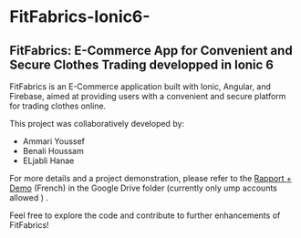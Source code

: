 # FitFabrics-Ionic6-
<h2>FitFabrics: E-Commerce App for Convenient and Secure Clothes Trading developped in Ionic 6</h2>

<p>FitFabrics is an E-Commerce application built with Ionic, Angular, and Firebase, aimed at providing users with a convenient and secure platform for trading clothes online.</p>

<p>This project was collaboratively developed by:</p>

<ul>
  <li>Ammari Youssef</li>
  <li>Benali Houssam</li>
  <li>ELjabli Hanae</li>
</ul>

<p>For more details and a project demonstration, please refer to the <a href="https://drive.google.com/drive/folders/1jno7oegXiC-j2LzEKlWBgRNlfFcnk-y2?usp=share_link" target="_blank">Rapport + Demo</a> (French) in the Google Drive folder (currently only ump accounts allowed ) .</p>

<p>Feel free to explore the code and contribute to further enhancements of FitFabrics!</p>


<!-- <h3>Rapport + Demo : https://drive.google.com/drive/folders/1jno7oegXiC-j2LzEKlWBgRNlfFcnk-y2?usp=share_link</h3> -->
